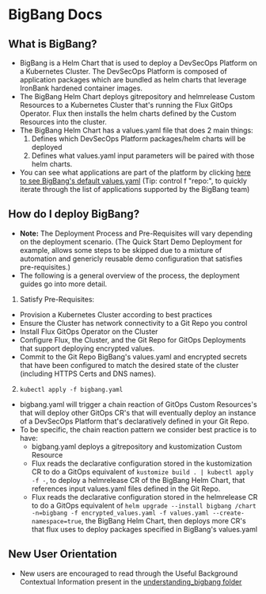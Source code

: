 # BigBang Docs

## What is BigBang?
* BigBang is a Helm Chart that is used to deploy a DevSecOps Platform on a Kubernetes Cluster. The DevSecOps Platform is composed of application packages which are bundled as helm charts that leverage IronBank hardened container images. 
* The BigBang Helm Chart deploys gitrepository and helmrelease Custom Resources to a Kubernetes Cluster that's running the Flux GitOps Operator. Flux then installs the helm charts defined by the Custom Resources into the cluster. 
* The BigBang Helm Chart has a values.yaml file that does 2 main things:
  1. Defines which DevSecOps Platform packages/helm charts will be deployed
  2. Defines what values.yaml input parameters will be paired with those helm charts. 
* You can see what applications are part of the platform by clicking [here to see BigBang's default values.yaml](https://repo1.dso.mil/platform-one/big-bang/bigbang/-/blob/master/chart/values.yaml#L88) (Tip: control f "repo:", to quickly iterate through the list of applications supported by the BigBang team)


## How do I deploy BigBang?
* **Note:** The Deployment Process and Pre-Requisites will vary depending on the deployment scenario. (The Quick Start Demo Deployment for example, allows some steps to be skipped due to a mixture of automation and genericly reusable demo configuration that satisfies pre-requisites.) 
* The following is a general overview of the process, the deployment guides go into more detail.
1. Satisfy Pre-Requisites: 
  * Provision a Kubernetes Cluster according to best practices
  * Ensure the Cluster has network connectivity to a Git Repo you control 
  * Install Flux GitOps Operator on the Cluster 
  * Configure Flux, the Cluster, and the Git Repo for GitOps Deployments that support deploying encrypted values.
  * Commit to the Git Repo BigBang's values.yaml and encrypted secrets that have been configured to match the desired state of the cluster (including HTTPS Certs and DNS names).  
2. `kubectl apply -f bigbang.yaml`
  * bigbang.yaml will trigger a chain reaction of GitOps Custom Resources's that will deploy other GitOps CR's that will eventually deploy an instance of a DevSecOps Platform that's declaratively defined in your Git Repo. 
  * To be specific, the chain reaction pattern we consider best practice is to have:
    * bigbang.yaml deploys a gitrepository and kustomization Custom Resource
    * Flux reads the declarative configuration stored in the kustomization CR to do a GitOps equivalent of `kustomize build . | kubectl apply -f -`, to deploy a helmrelease CR of the BigBang Helm Chart, that references input values.yaml files defined in the Git Repo.
    * Flux reads the declarative configuration stored in the helmrelease CR to do a GitOps equivalent of `helm upgrade --install bigbang /chart -n=bigbang -f encrypted_values.yaml -f values.yaml --create-namespace=true`, the BigBang Helm Chart, then deploys more CR's that flux uses to deploy packages specified in BigBang's values.yaml
  

## New User Orientation
* New users are encouraged to read through the Useful Background Contextual Information present in the [understanding_bigbang folder](./understanding_bigbang)

